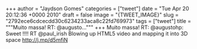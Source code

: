 
+++
author = "Jaydson Gomes"
categories = ["tweet"]
date = "Tue Apr 20 20:12:36 +0000 2010"
draft = false
image = "{TWEET_IMAGE}"
slug = "2792ece6cdcecdd30c6234233aca8c22fd769973"
tags = ["tweet"]
title = """Muito massa! RT: @augusto..."""
+++
Muito massa! RT: @augustohp: Sweet !!!! RT @paul_irish Blowing up HTML5 video and mapping it into 3D space http://j.mp/d5mfiN
